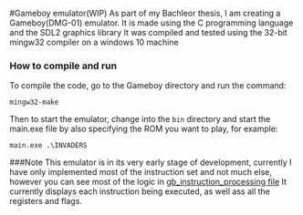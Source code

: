 #Gameboy emulator(WIP)
As part of my Bachleor thesis, I am creating a Gameboy(DMG-01) emulator.
It is made using the C programming language and the SDL2 graphics library
It was compiled and tested using the 32-bit mingw32 compiler on a windows 10 machine 
### How to compile and run

To compile the code, go to the Gameboy directory and run the command:

`mingw32-make`

Then to start the emulator, change into the  `bin` directory and start the main.exe file by also specifying the ROM you want to play, for example:

`main.exe .\INVADERS`

###Note
This emulator is in its very early stage of development, currently I have only implemented
most of the instruction set and not much else, however you can see most of the logic in [gb_instruction_processing file](https://github.com/JosipKuci/Gameboy/blob/main/src/gb_instruction_processing.c)
It currently displays each instruction being executed, as well ass all the registers and flags.
